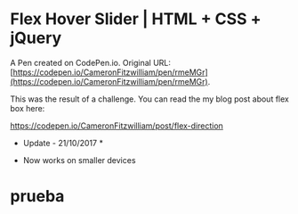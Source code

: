 # Flex Hover Slider | HTML + CSS + jQuery

A Pen created on CodePen.io. Original URL: [https://codepen.io/CameronFitzwilliam/pen/rmeMGr](https://codepen.io/CameronFitzwilliam/pen/rmeMGr).

This was the result of a challenge. You can read the my blog post about flex box here:

https://codepen.io/CameronFitzwilliam/post/flex-direction

*  Update - 21/10/2017  *
- Now works on smaller devices
# prueba
